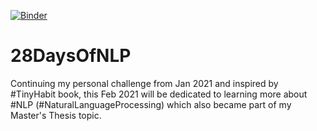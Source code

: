 [![Binder](https://mybinder.org/badge_logo.svg)](https://mybinder.org/v2/gh/enliktjioe/28daysofnlp/HEAD)


# 28DaysOfNLP
Continuing my personal challenge from Jan 2021 and inspired by #TinyHabit book, this Feb 2021 will be dedicated to learning more about #NLP (#NaturalLanguageProcessing) which also became part of my Master's Thesis topic.
